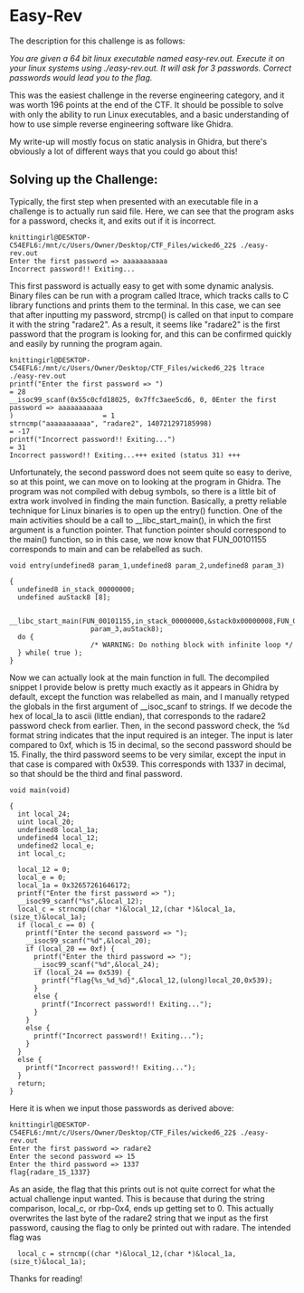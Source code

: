 # Easy-Rev 

The description for this challenge is as follows:

*You are given a 64 bit linux executable named easy-rev.out. Execute it on your linux systems using ./easy-rev.out. It will ask for 3 passwords. Correct passwords would lead you to the flag.*

This was the easiest challenge in the reverse engineering category, and it was worth 196 points at the end of the CTF. It should be possible to solve with only the ability to run Linux executables, and a basic understanding of how to use simple reverse engineering software like Ghidra. 

My write-up will mostly focus on static analysis in Ghidra, but there's obviously a lot of different ways that you could go about this!

## Solving up the Challenge:

Typically, the first step when presented with an executable file in a challenge is to actually run said file. Here, we can see that the program asks for a password, checks it, and exits out if it is incorrect.
```
knittingirl@DESKTOP-C54EFL6:/mnt/c/Users/Owner/Desktop/CTF_Files/wicked6_22$ ./easy-rev.out
Enter the first password => aaaaaaaaaaa
Incorrect password!! Exiting...
```
This first password is actually easy to get with some dynamic analysis. Binary files can be run with a program called ltrace, which tracks calls to C library functions and prints them to the terminal. In this case, we can see that after inputting my password, strcmp() is called on that input to compare it with the string "radare2". As a result, it seems like "radare2" is the first password that the program is looking for, and this can be confirmed quickly and easily by running the program again.
```
knittingirl@DESKTOP-C54EFL6:/mnt/c/Users/Owner/Desktop/CTF_Files/wicked6_22$ ltrace ./easy-rev.out
printf("Enter the first password => ")                                    = 28
__isoc99_scanf(0x55c0cfd18025, 0x7ffc3aee5cd6, 0, 0Enter the first password => aaaaaaaaaaa
)                      = 1
strncmp("aaaaaaaaaaa", "radare2", 140721297185998)                        = -17
printf("Incorrect password!! Exiting...")                                 = 31
Incorrect password!! Exiting...+++ exited (status 31) +++
```
Unfortunately, the second password does not seem quite so easy to derive, so at this point, we can move on to looking at the program in Ghidra. The program was not compiled with debug symbols, so there is a little bit of extra work involved in finding the main function. Basically, a pretty reliable technique for Linux binaries is to open up the entry() function. One of the main activities should be a call to __libc_start_main(), in which the first argument is a function pointer. That function pointer should correspond to the main() function, so in this case, we now know that FUN_00101155 corresponds to main and can be relabelled as such.
```
void entry(undefined8 param_1,undefined8 param_2,undefined8 param_3)

{
  undefined8 in_stack_00000000;
  undefined auStack8 [8];
  
  __libc_start_main(FUN_00101155,in_stack_00000000,&stack0x00000008,FUN_00101280,FUN_001012e0,
                    param_3,auStack8);
  do {
                    /* WARNING: Do nothing block with infinite loop */
  } while( true );
}
```
Now we can actually look at the main function in full. The decompiled snippet I provide below is pretty much exactly as it appears in Ghidra by default, except the function was relabelled as main, and I manually retyped the globals in the first argument of __isoc_scanf to strings. If we decode the hex of local_la to ascii (little endian), that corresponds to the radare2 password check from earlier. Then, in the second password check, the %d format string indicates that the input required is an integer. The input is later compared to 0xf, which is 15 in decimal, so the second password should be 15. Finally, the third password seems to be very similar, except the input in that case is compared with 0x539. This corresponds with 1337 in decimal, so that should be the third and final password.
```
void main(void)

{
  int local_24;
  uint local_20;
  undefined8 local_1a;
  undefined4 local_12;
  undefined2 local_e;
  int local_c;
  
  local_12 = 0;
  local_e = 0;
  local_1a = 0x32657261646172;
  printf("Enter the first password => ");
  __isoc99_scanf("%s",&local_12);
  local_c = strncmp((char *)&local_12,(char *)&local_1a,(size_t)&local_1a);
  if (local_c == 0) {
    printf("Enter the second password => ");
    __isoc99_scanf("%d",&local_20);
    if (local_20 == 0xf) {
      printf("Enter the third password => ");
      __isoc99_scanf("%d",&local_24);
      if (local_24 == 0x539) {
        printf("flag{%s_%d_%d}",&local_12,(ulong)local_20,0x539);
      }
      else {
        printf("Incorrect password!! Exiting...");
      }
    }
    else {
      printf("Incorrect password!! Exiting...");
    }
  }
  else {
    printf("Incorrect password!! Exiting...");
  }
  return;
}

```
Here it is when we input those passwords as derived above:
```
knittingirl@DESKTOP-C54EFL6:/mnt/c/Users/Owner/Desktop/CTF_Files/wicked6_22$ ./easy-rev.out
Enter the first password => radare2
Enter the second password => 15
Enter the third password => 1337
flag{radare_15_1337}
```
As an aside, the flag that this prints out is not quite correct for what the actual challenge input wanted. This is because that during the string comparison, local_c, or rbp-0x4, ends up getting set to 0. This actually overwrites the last byte of the radare2 string that we input as the first password, causing the flag to only be printed out with radare. The intended flag was 
```
  local_c = strncmp((char *)&local_12,(char *)&local_1a,(size_t)&local_1a);
```

Thanks for reading!
